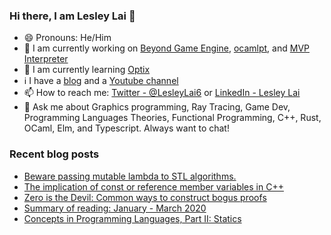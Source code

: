 ### Hi there, I am Lesley Lai 👋
- 😄 Pronouns: He/Him
- 🚧 I am currently working on [Beyond Game Engine](https://github.com/Beyond-Engine/Beyond-Game-Engine), [ocamlpt](https://github.com/LesleyLai/ocamlpt), and [MVP Interpreter
](https://github.com/LesleyLai/mvp)
- 📖 I am currently learning [Optix](https://developer.nvidia.com/optix)
- ℹ️ I have a [blog](https://lesleylai.info/) and a [Youtube channel](https://www.youtube.com/channel/UCw6w2apOo7DuUoDz0vHAVxQ)
- 📫 How to reach me: [Twitter - @LesleyLai6](https://twitter.com/LesleyLai6) or [LinkedIn - Lesley Lai](https://www.linkedin.com/in/lesley-lai/)
- 💬 Ask me about Graphics programming, Ray Tracing, Game Dev, Programming Languages Theories, Functional Programming, C++, Rust, OCaml, Elm, and Typescript. Always want to chat!

### Recent blog posts
<!-- BLOG-POST-LIST:START -->
- [Beware passing mutable lambda to STL algorithms.](https://www.lesleylai.info/en/mutable-lambda-in-algorithms)
- [The implication of const or reference member variables in C++](https://www.lesleylai.info/en/const-and-reference-member-variables)
- [Zero is the Devil: Common ways to construct bogus proofs](https://www.lesleylai.info/en/zero-is-the-devil)
- [Summary of reading: January - March 2020](https://www.lesleylai.info/en/summary-of-reading-january-march-2020)
- [Concepts in Programming Languages, Part II: Statics](https://www.lesleylai.info/en/statics)
<!-- BLOG-POST-LIST:END -->
